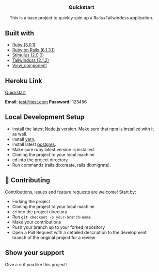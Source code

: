 <h3 align="center">Quickstart</h3>
<p align="center">This is a base project to quickly spin up a Rails+Tailwindcss application.</p>

## Built with

- [Ruby (3.0.1)](https://www.ruby-lang.org/en/)
- [Ruby on Rails (6.1.3.1)](https://rubyonrails.org/)
- [Stimulus (2.0.0)](https://stimulus.hotwire.dev/)
- [Tailwindcss (2.1.2)](https://tailwindcss.com/)
- [View_component](https://viewcomponent.org/)

## Heroku Link
[Quickstart](https://quickstart-rails-tailwind.herokuapp.com/)

**Email:** test@test.com
**Password:** 123456

## Local Development Setup
- Install the latest [Node.js](https://nodejs.org) version. Make sure that [npm](https://www.npmjs.com/) is installed with it as well.
- Install [yarn](https://classic.yarnpkg.com/en/docs/install/#mac-stable).
- Install latest [postgres](https://www.postgresql.org/).
- Make sure ruby latest version is installed.
- Cloning the project to your local machine
- cd into the project directory
- Run commands (rails db:create, rails db:migrate).

## 🤝 Contributing

Contributions, issues and feature requests are welcome! Start by:

- Forking the project
- Cloning the project to your local machine
- `cd` into the project directory
- Run `git checkout -b your-branch-name`
- Make your contributions
- Push your branch up to your forked repository
- Open a Pull Request with a detailed description to the development branch of the original project for a review

## Show your support

Give a ⭐️ if you like this project!

